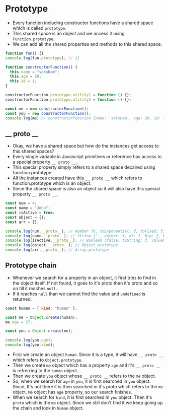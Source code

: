 
# Prototype

- Every function including constructor functions have a shared space which is called `prototype`.
- This shared space is an object and we access it using `Function.prototype`.
- We can add all the shared properties and methods to this shared space.

``` javascript
function fun() {}
console.log(fun.prototype); // {}

function constructorFunction() {
  this.name = "saksham";
  this.age = 20;
  this.id = 1;
}

constructorFunction.prototype.utility1 = function () {};
constructorFunction.prototype.utility2 = function () {};

const me = new constructorFunction();
const you = new constructorFunction();
console.log(me) // constructorFunction {name: 'saksham', age: 20, id: 1}
```

## __ proto __

- Okay, we have a shared space but how do the instances get access to this shared spaces?
- Every single variable in Javascript primitives or reference has access to a special property `__ proto __`.
- This special property simply refers to a shared space decalred using function.prototype.
- All the instances created have this `__ proto __` which refers to function.prototype which is an object.
- Since the shared space is also an object so it will also have this special property `__ proto __`.

``` javascript
const num = 4;
const name = "John";
const isActive = true;
const object = {};
const arr = [];

console.log(num.__proto__); // Number {0, toExponential: ƒ, toFixed: ƒ, toPrecision: ƒ, toString: ƒ, …} Number.prototype
console.log(name.__proto__); // String {'', anchor: ƒ, at: ƒ, big: ƒ, blink: ƒ, …} String.prototype
console.log(isActive.__proto__); // Boolean {false, toString: ƒ, valueOf: ƒ} Boolean.prototype
console.log(object.__proto__); // Object.prototype
console.log(arr.__proto__); // Array.prototype


```

## Prototype chain

- Whenever we search for a property in an object, it first tries to find in the object itself. If not found, it goes to it's proto then it's proto and so on till it reaches `null`.
- If it reaches `null` than we cannot find the value and `undefined` is returned.

``` javascript
const human = { kind: "human" };

const me = Object.create(human);
me.age = 27;

const you = Object.create(me);

console.log(you.age);
console.log(you.kind);

```

- First we create an object `human`. Since it is a type, it will have `__ proto __` which refers to `Object.prototype`.
- Then we create `me` object which has a property `age` and it's `__ proto __` is refrerring to the `human` object.
- Then we create `you` object whose `__ proto __` refers to the `me` object.
- So, when we search for `age` in `you`, it is first searched in `you` object. Since, It's not there it is then searched in it's proto which refers to the `me` object. `Me` object has `age` property, so our search finishes.
- When we search for `kind`, it is first searched in `you` object. Then it's `proto` which is the `me` object. Since we still don't find it we keep going up the chain and look in `human` object.
